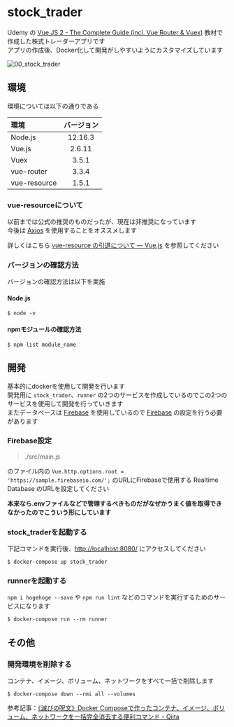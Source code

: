 # stock_trader

Udemy の [Vue JS 2 - The Complete Guide (incl. Vue Router & Vuex)](https://www.udemy.com/course/vuejs-2-the-complete-guide/) 教材で作成した株式トレーダーアプリです  
アプリの作成後、Docker化して開発がしやすいようにカスタマイズしています

![00_stock_trader](https://raw.githubusercontent.com/dodonki1223/image_garage/master/stock_trader/00_stock_trader.gif)

## 環境

環境については以下の通りである

| 環境         | バージョン  |
|:-------------|:-----------:|
| Node.js      | 12.16.3     |
| Vue.js       | 2.6.11      |
| Vuex         | 3.5.1       |
| vue-router   | 3.3.4       |
| vue-resource | 1.5.1       |

### vue-resourceについて

以前までは公式の推奨のものだったが、現在は非推奨になっています  
今後は [Axios](https://github.com/axios/axios) を使用することをオススメします

詳しくはこちら [vue-resource の引退について — Vue.js](https://jp.vuejs.org/2016/11/03/retiring-vue-resource/) を参照してください

### バージョンの確認方法

バージョンの確認方法は以下を実施

#### Node.js

```shell
$ node -v
```

#### npmモジュールの確認方法

```shell
$ npm list module_name
```

## 開発

基本的にdockerを使用して開発を行います  
開発用に `stock_trader`、`runner` の2つのサービスを作成しているのでこの2つのサービスを使用して開発を行っていきます  
またデータベースは [Firebase](https://console.firebase.google.com/u/0/?hl=ja) を使用しているので [Firebase](https://console.firebase.google.com/u/0/?hl=ja) の設定を行う必要があります

### Firebase設定

> ./src/main.js

のファイル内の `Vue.http.options.root = 'https://sample.firebaseio.com/';` のURLにFirebaseで使用する Realtime Database のURLを設定してください

**本来なら.envファイルなどで管理するベきものだがなぜかうまく値を取得できなかったのでこういう形にしています**

### stock_traderを起動する

下記コマンドを実行後、[http://localhost:8080/](http://localhost:8080/) にアクセスしてください

```shell
$ docker-compose up stock_trader
```

### runnerを起動する

`npm i hogehoge --save` や `npm run lint` などのコマンドを実行するためのサービスになります

```shell
$ docker-compose run --rm runner
```

## その他

### 開発環境を削除する

コンテナ、イメージ、ボリューム、ネットワークをすべて一括で削除します

```shell
$ docker-compose down --rmi all --volumes
```

参考記事：[《滅びの呪文》Docker Composeで作ったコンテナ、イメージ、ボリューム、ネットワークを一括完全消去する便利コマンド - Qiita](https://qiita.com/suin/items/19d65e191b96a0079417)
